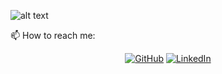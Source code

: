 
<!--
**LorenzoGalizia/LorenzoGalizia** is a ✨ _special_ ✨ repository because its `README.md` (this file) appears on your GitHub profile.

Here are some ideas to get you started:

- 🔭 I’m currently working on ...
- 🌱 I’m currently learning ...
- 👯 I’m looking to collaborate on ...
- 🤔 I’m looking for help with ...
- 💬 Ask me about ...
- 📫 How to reach me: ...
- 😄 Pronouns: ...
- ⚡ Fun fact: ...
-->
![alt text](https://media-exp1.licdn.com/dms/image/C4D16AQF9MtCzDI0fZw/profile-displaybackgroundimage-shrink_350_1400/0?e=1608163200&v=beta&t=0EQ-dJW2AeHc8v3aqmw-ME2Ws41nMgELsdUeD8B31Ao)
	
📫 How to reach me:
<p align="center">
	<a href="https://github.com/LorenzoGalizia"><img src="https://img.shields.io/badge/GitHub--_.svg?style=social&logo=github" alt="GitHub"></a>
	<a href="https://www.linkedin.com/in/lorenzogalizia/"><img src="https://img.shields.io/badge/LinkedIn--_.svg?style=social&logo=linkedin" alt="LinkedIn"></a>
	<br/>

</p>

